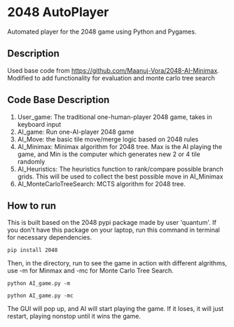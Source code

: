 # 2048 AutoPlayer
Automated player for the 2048 game using Python and Pygames.

## Description

Used base code from https://github.com/Maanuj-Vora/2048-AI-Minimax. 
Modified to add functionality for evaluation and monte carlo tree search

## Code Base Description
1. User_game: The traditional one-human-player 2048 game, takes in keyboard input
2. AI_game: Run one-AI-player 2048 game
3. AI_Move: the basic tile move/merge logic based on 2048 rules
4. AI_Minimax: Minimax algorithm for 2048 tree. Max is the AI playing the game, and Min is the computer which generates new 2 or 4 tile randomly
5. AI_Heuristics: The heuristics function to rank/compare possible branch grids. This will be used to collect the best possible move in AI_Minimax
6. AI_MonteCarloTreeSearch: MCTS algorithm for 2048 tree.

## How to run
This is built based on the 2048 pypi package made by user 'quantum'. If you don't have this package on your laptop, run this command in terminal for necessary dependencies.
```
pip install 2048
```

Then, in the directory, run to see the game in action with different algrithms, use -m for Minmax and -mc for Monte Carlo Tree Search.
```
python AI_game.py -m 

python AI_game.py -mc 
```
The GUI will pop up, and AI will start playing the game. If it loses, it will just restart, playing nonstop until it wins the game. 
